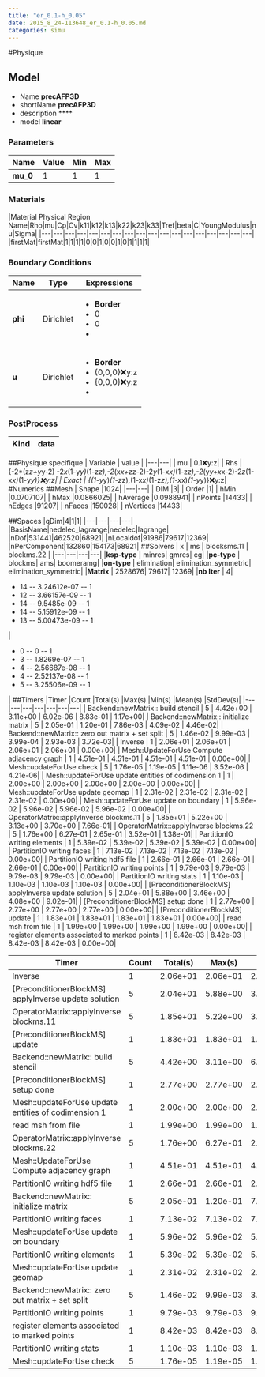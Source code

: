 ```yaml
---
title: "er_0.1-h_0.05"
date: 2015_8_24-113648_er_0.1-h_0.05.md
categories: simu
--- 
```


#Physique
## Model 
 - Name **precAFP3D**
 - shortName **precAFP3D**
 - description ****
 - model **linear**

### Parameters
|Name|Value|Min|Max|
|---|---|---|---|
|**mu_0**|1|1|1|

### Materials
|Material Physical Region Name|Rho|mu|Cp|Cv|k11|k12|k13|k22|k23|k33|Tref|beta|C|YoungModulus|nu|Sigma|
|---|---|---|---|---|---|---|---|---|---|---|---|---|---|---|---|---|---|
|firstMat|firstMat|1|1|1|1|0|0|1|0|0|1|0|1|1|1|1|

### Boundary Conditions
|Name|Type|Expressions|
|---|---|---|
|**phi**|Dirichlet|<ul><li>**Border**</li><li>0</li><li>0</li><li></li></ul>|
|**u**|Dirichlet|<ul><li>**Border**</li><li>{0,0,0}:x:y:z</li><li>{0,0,0}:x:y:z</li><li></li></ul>|

### PostProcess
|Kind | data |
|---|---|
##Physique specifique
| Variable | value | 
|---|---|
| mu | 0.1:x:y:z| 
| Rhs | {-2*(z*z+y*y-2) -2*x*(1-y*y)*(1-z*z),-2*(x*x+z*z-2)-2*y*(1-x*x)*(1-z*z),-2*(y*y+x*x-2)-2*z*(1-x*x)*(1-y*y)}:x:y:z|
| Exact | {(1-y*y)*(1-z*z),(1-x*x)*(1-z*z),(1-x*x)*(1-y*y)}:x:y:z|
#Numerics
##Mesh
| Shape              |1024|
|---|---|
| DIM              |3|
| Order              |1|
| hMin              |0.0707107|
| hMax              |0.0866025|
| hAverage              |0.0988941|
| nPoints              |14433|
| nEdges              |91207|
| nFaces              |150028|
| nVertices              |14433|

##Spaces
|qDim|4|1|1|
|---|---|---|---|
|BasisName|nedelec_lagrange|nedelec|lagrange|
|nDof|531441|462520|68921|
|nLocaldof|91986|79617|12369|
|nPerComponent|132860|154173|68921|
##Solvers
| x | ms | blocksms.11 | blockms.22 |
|---|---|---|---| 
|**ksp-type** |  minres| gmres| cg|
|**pc-type**  |  blockms| ams| boomeramg|
|**on-type**  |  elimination| elimination_symmetric| elimination_symmetric|
|**Matrix**  |  2528676| 79617| 12369|
|**nb Iter**  |  4| <ul><li>14 -- 3.24612e-07 -- 1</li><li>12 -- 3.66157e-09 -- 1</li><li>14 -- 9.5485e-09 -- 1</li><li>14 -- 5.15912e-09 -- 1</li><li>13 -- 5.00473e-09 -- 1</li></ul>| <ul><li>0 -- 0 -- 1</li><li>3 -- 1.8269e-07 -- 1</li><li>4 -- 2.56687e-08 -- 1</li><li>4 -- 2.52137e-08 -- 1</li><li>5 -- 3.25506e-09 -- 1</li></ul>|
##Timers
|Timer                                                  |Count   |Total(s)     |Max(s)     |Min(s)    |Mean(s) |StdDev(s)|
|---|---|---|---|---|---|---|
|                                                     Backend::newMatrix:: build stencil |       5 |    4.42e+00 |    3.11e+00 |    6.02e-06 |    8.83e-01 |    1.17e+00|
|                                                     Backend::newMatrix:: initialize matrix |       5 |    2.05e-01 |    1.20e-01 |    7.86e-03 |    4.09e-02 |    4.46e-02|
|                                                     Backend::newMatrix:: zero out matrix + set split |       5 |    1.46e-02 |    9.99e-03 |    3.99e-04 |    2.93e-03 |    3.72e-03|
|                                                     Inverse |       1 |    2.06e+01 |    2.06e+01 |    2.06e+01 |    2.06e+01 |    0.00e+00|
|                                                     Mesh::UpdateForUse Compute adjacency graph |       1 |    4.51e-01 |    4.51e-01 |    4.51e-01 |    4.51e-01 |    0.00e+00|
|                                                     Mesh::updateForUse check |       5 |    1.76e-05 |    1.19e-05 |    1.11e-06 |    3.52e-06 |    4.21e-06|
|                                                     Mesh::updateForUse update entities of codimension 1 |       1 |    2.00e+00 |    2.00e+00 |    2.00e+00 |    2.00e+00 |    0.00e+00|
|                                                     Mesh::updateForUse update geomap |       1 |    2.31e-02 |    2.31e-02 |    2.31e-02 |    2.31e-02 |    0.00e+00|
|                                                     Mesh::updateForUse update on boundary |       1 |    5.96e-02 |    5.96e-02 |    5.96e-02 |    5.96e-02 |    0.00e+00|
|                                                     OperatorMatrix::applyInverse blockms.11 |       5 |    1.85e+01 |    5.22e+00 |    3.13e+00 |    3.70e+00 |    7.66e-01|
|                                                     OperatorMatrix::applyInverse blockms.22 |       5 |    1.76e+00 |    6.27e-01 |    2.65e-01 |    3.52e-01 |    1.38e-01|
|                                                     PartitionIO writing elements |       1 |    5.39e-02 |    5.39e-02 |    5.39e-02 |    5.39e-02 |    0.00e+00|
|                                                     PartitionIO writing faces |       1 |    7.13e-02 |    7.13e-02 |    7.13e-02 |    7.13e-02 |    0.00e+00|
|                                                     PartitionIO writing hdf5 file |       1 |    2.66e-01 |    2.66e-01 |    2.66e-01 |    2.66e-01 |    0.00e+00|
|                                                     PartitionIO writing points |       1 |    9.79e-03 |    9.79e-03 |    9.79e-03 |    9.79e-03 |    0.00e+00|
|                                                     PartitionIO writing stats |       1 |    1.10e-03 |    1.10e-03 |    1.10e-03 |    1.10e-03 |    0.00e+00|
|                                                     [PreconditionerBlockMS] applyInverse update solution |       5 |    2.04e+01 |    5.88e+00 |    3.46e+00 |    4.08e+00 |    9.02e-01|
|                                                     [PreconditionerBlockMS] setup done  |       1 |    2.77e+00 |    2.77e+00 |    2.77e+00 |    2.77e+00 |    0.00e+00|
|                                                     [PreconditionerBlockMS] update |       1 |    1.83e+01 |    1.83e+01 |    1.83e+01 |    1.83e+01 |    0.00e+00|
|                                                     read msh from file |       1 |    1.99e+00 |    1.99e+00 |    1.99e+00 |    1.99e+00 |    0.00e+00|
|                                                     register elements associated to marked points |       1 |    8.42e-03 |    8.42e-03 |    8.42e-03 |    8.42e-03 |    0.00e+00|

|Timer                                                  |Count   |Total(s)     |Max(s)     |Min(s)    |Mean(s) |StdDev(s)|
|---|---|---|---|---|---|---|
|                                                     Inverse |       1 |    2.06e+01 |    2.06e+01 |    2.06e+01 |    2.06e+01 |    0.00e+00|
|                                                     [PreconditionerBlockMS] applyInverse update solution |       5 |    2.04e+01 |    5.88e+00 |    3.46e+00 |    4.08e+00 |    9.02e-01|
|                                                     OperatorMatrix::applyInverse blockms.11 |       5 |    1.85e+01 |    5.22e+00 |    3.13e+00 |    3.70e+00 |    7.66e-01|
|                                                     [PreconditionerBlockMS] update |       1 |    1.83e+01 |    1.83e+01 |    1.83e+01 |    1.83e+01 |    0.00e+00|
|                                                     Backend::newMatrix:: build stencil |       5 |    4.42e+00 |    3.11e+00 |    6.02e-06 |    8.83e-01 |    1.17e+00|
|                                                     [PreconditionerBlockMS] setup done  |       1 |    2.77e+00 |    2.77e+00 |    2.77e+00 |    2.77e+00 |    0.00e+00|
|                                                     Mesh::updateForUse update entities of codimension 1 |       1 |    2.00e+00 |    2.00e+00 |    2.00e+00 |    2.00e+00 |    0.00e+00|
|                                                     read msh from file |       1 |    1.99e+00 |    1.99e+00 |    1.99e+00 |    1.99e+00 |    0.00e+00|
|                                                     OperatorMatrix::applyInverse blockms.22 |       5 |    1.76e+00 |    6.27e-01 |    2.65e-01 |    3.52e-01 |    1.38e-01|
|                                                     Mesh::UpdateForUse Compute adjacency graph |       1 |    4.51e-01 |    4.51e-01 |    4.51e-01 |    4.51e-01 |    0.00e+00|
|                                                     PartitionIO writing hdf5 file |       1 |    2.66e-01 |    2.66e-01 |    2.66e-01 |    2.66e-01 |    0.00e+00|
|                                                     Backend::newMatrix:: initialize matrix |       5 |    2.05e-01 |    1.20e-01 |    7.86e-03 |    4.09e-02 |    4.46e-02|
|                                                     PartitionIO writing faces |       1 |    7.13e-02 |    7.13e-02 |    7.13e-02 |    7.13e-02 |    0.00e+00|
|                                                     Mesh::updateForUse update on boundary |       1 |    5.96e-02 |    5.96e-02 |    5.96e-02 |    5.96e-02 |    0.00e+00|
|                                                     PartitionIO writing elements |       1 |    5.39e-02 |    5.39e-02 |    5.39e-02 |    5.39e-02 |    0.00e+00|
|                                                     Mesh::updateForUse update geomap |       1 |    2.31e-02 |    2.31e-02 |    2.31e-02 |    2.31e-02 |    0.00e+00|
|                                                     Backend::newMatrix:: zero out matrix + set split |       5 |    1.46e-02 |    9.99e-03 |    3.99e-04 |    2.93e-03 |    3.72e-03|
|                                                     PartitionIO writing points |       1 |    9.79e-03 |    9.79e-03 |    9.79e-03 |    9.79e-03 |    0.00e+00|
|                                                     register elements associated to marked points |       1 |    8.42e-03 |    8.42e-03 |    8.42e-03 |    8.42e-03 |    0.00e+00|
|                                                     PartitionIO writing stats |       1 |    1.10e-03 |    1.10e-03 |    1.10e-03 |    1.10e-03 |    0.00e+00|
|                                                     Mesh::updateForUse check |       5 |    1.76e-05 |    1.19e-05 |    1.11e-06 |    3.52e-06 |    4.21e-06|

